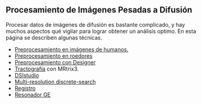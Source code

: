 ## Procesamiento de Imágenes Pesadas a Difusión ##
Procesar datos de imágenes de difusión es bastante complicado, y hay muchos aspectos qué vigilar para lograr obtener un análisis optimo. En esta página se describen algunas técnicas.

+ [Preprocesamiento en imágenes de humanos.](./DWMRI:-Preprocesamiento-humanos)
+ [Preprocesamiento en roedores](./DWMRI:-Preprocesamiento-roedores)
+ [Preprocesamiento con Designer](./DWMRI:designer)
+ [Tractografía](./MRtrix3:-Tractografía) con MRtrix3.
+ [DSIstudio](./DWMRI:DSIstudio)
+ [Multi-resolution discrete-search](./DWMRI:-Multi-tensor)
+ [Registro](./DWMRI:-Registro)
+ [Resonador GE](./DWI_GE)



